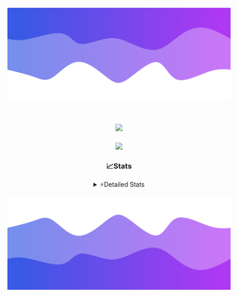 ![Header](./header.png)
<div align="center">

<h1 align="center">
  <a href="https://git.io/typing-svg">
    <img src="https://readme-typing-svg.herokuapp.com/?lines=Hello,+There!+%F0%9F%91%8B;This+is+chicho.;Owner+on+Ocean;&center=true&size=25">
  </a>
</h1>
  
<p align="center">
  <img src="https://lanyard.cnrad.dev/api/852683595378196480" />
</p>

### 📈Stats
<details>
    <summary> ⚡Detailed Stats</summary>
    <br/>

<!--START_SECTION:waka-->
![Code Time](http://img.shields.io/badge/Code%20Time-999%20hrs%2033%20mins-blue)

![Profile Views](http://img.shields.io/badge/Profile%20Views-0-blue)

**🐱 My GitHub Data** 

> 📦 188.2 kB Used in GitHub's Storage 
 > 
> 🏆 0 Contributions in the Year 2025
 > 
> 🚫 Not Opted to Hire
 > 
> 📜 15 Public Repositories 
 > 
> 🔑 13 Private Repositories 
 > 
**I'm a Night 🦉** 

```text
🌞 Morning                24 commits          █░░░░░░░░░░░░░░░░░░░░░░░░   04.59 % 
🌆 Daytime                72 commits          ███░░░░░░░░░░░░░░░░░░░░░░   13.77 % 
🌃 Evening                235 commits         ███████████░░░░░░░░░░░░░░   44.93 % 
🌙 Night                  192 commits         █████████░░░░░░░░░░░░░░░░   36.71 % 
```
📅 **I'm Most Productive on Friday** 

```text
Monday                   28 commits          █░░░░░░░░░░░░░░░░░░░░░░░░   05.35 % 
Tuesday                  114 commits         █████░░░░░░░░░░░░░░░░░░░░   21.80 % 
Wednesday                83 commits          ████░░░░░░░░░░░░░░░░░░░░░   15.87 % 
Thursday                 67 commits          ███░░░░░░░░░░░░░░░░░░░░░░   12.81 % 
Friday                   125 commits         ██████░░░░░░░░░░░░░░░░░░░   23.90 % 
Saturday                 59 commits          ███░░░░░░░░░░░░░░░░░░░░░░   11.28 % 
Sunday                   47 commits          ██░░░░░░░░░░░░░░░░░░░░░░░   08.99 % 
```


📊 **This Week I Spent My Time On** 

```text
🕑︎ Time Zone: America/Argentina/Buenos_Aires

💬 Programming Languages: 
TypeScript               49 hrs 57 mins      ████████████████████████░   94.11 % 
JSON                     57 mins             ░░░░░░░░░░░░░░░░░░░░░░░░░   01.80 % 
Other                    28 mins             ░░░░░░░░░░░░░░░░░░░░░░░░░   00.89 % 
Python                   26 mins             ░░░░░░░░░░░░░░░░░░░░░░░░░   00.83 % 
JavaScript               26 mins             ░░░░░░░░░░░░░░░░░░░░░░░░░   00.83 % 

🔥 Editors: 
Cursor                   53 hrs 5 mins       █████████████████████████   100.00 % 

🐱‍💻 Projects: 
ocean-backend            49 hrs              ███████████████████████░░   92.32 % 
backend-ocean            2 hrs 2 mins        █░░░░░░░░░░░░░░░░░░░░░░░░   03.83 % 
Proyecto                 48 mins             ░░░░░░░░░░░░░░░░░░░░░░░░░   01.51 % 
Unknown Project          29 mins             ░░░░░░░░░░░░░░░░░░░░░░░░░   00.91 % 
frontend-ocean           28 mins             ░░░░░░░░░░░░░░░░░░░░░░░░░   00.88 % 

💻 Operating System: 
Windows                  53 hrs 5 mins       █████████████████████████   100.00 % 
```

**I Mostly Code in JavaScript** 

```text
JavaScript               8 repos             ██████░░░░░░░░░░░░░░░░░░░   24.24 % 
HTML                     7 repos             █████░░░░░░░░░░░░░░░░░░░░   21.21 % 
TypeScript               4 repos             ███░░░░░░░░░░░░░░░░░░░░░░   12.12 % 
Astro                    2 repos             ██░░░░░░░░░░░░░░░░░░░░░░░   06.06 % 
SCSS                     1 repo              █░░░░░░░░░░░░░░░░░░░░░░░░   03.03 % 
```




 Last Updated on 21/01/2025 19:12:31 UTC
<!--END_SECTION:waka-->
</details>

![Footer](./footer.png)
